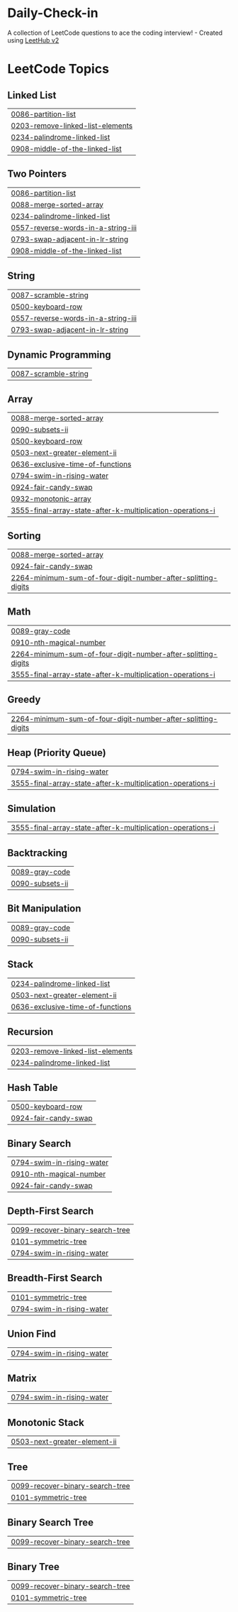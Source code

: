 # Daily-Check-in
A collection of LeetCode questions to ace the coding interview! - Created using [LeetHub v2](https://github.com/arunbhardwaj/LeetHub-2.0)

<!---LeetCode Topics Start-->
# LeetCode Topics
## Linked List
|  |
| ------- |
| [0086-partition-list](https://github.com/SivasakthiVenkateswaran/Daily-Check-in/tree/master/0086-partition-list) |
| [0203-remove-linked-list-elements](https://github.com/SivasakthiVenkateswaran/Daily-Check-in/tree/master/0203-remove-linked-list-elements) |
| [0234-palindrome-linked-list](https://github.com/SivasakthiVenkateswaran/Daily-Check-in/tree/master/0234-palindrome-linked-list) |
| [0908-middle-of-the-linked-list](https://github.com/SivasakthiVenkateswaran/Daily-Check-in/tree/master/0908-middle-of-the-linked-list) |
## Two Pointers
|  |
| ------- |
| [0086-partition-list](https://github.com/SivasakthiVenkateswaran/Daily-Check-in/tree/master/0086-partition-list) |
| [0088-merge-sorted-array](https://github.com/SivasakthiVenkateswaran/Daily-Check-in/tree/master/0088-merge-sorted-array) |
| [0234-palindrome-linked-list](https://github.com/SivasakthiVenkateswaran/Daily-Check-in/tree/master/0234-palindrome-linked-list) |
| [0557-reverse-words-in-a-string-iii](https://github.com/SivasakthiVenkateswaran/Daily-Check-in/tree/master/0557-reverse-words-in-a-string-iii) |
| [0793-swap-adjacent-in-lr-string](https://github.com/SivasakthiVenkateswaran/Daily-Check-in/tree/master/0793-swap-adjacent-in-lr-string) |
| [0908-middle-of-the-linked-list](https://github.com/SivasakthiVenkateswaran/Daily-Check-in/tree/master/0908-middle-of-the-linked-list) |
## String
|  |
| ------- |
| [0087-scramble-string](https://github.com/SivasakthiVenkateswaran/Daily-Check-in/tree/master/0087-scramble-string) |
| [0500-keyboard-row](https://github.com/SivasakthiVenkateswaran/Daily-Check-in/tree/master/0500-keyboard-row) |
| [0557-reverse-words-in-a-string-iii](https://github.com/SivasakthiVenkateswaran/Daily-Check-in/tree/master/0557-reverse-words-in-a-string-iii) |
| [0793-swap-adjacent-in-lr-string](https://github.com/SivasakthiVenkateswaran/Daily-Check-in/tree/master/0793-swap-adjacent-in-lr-string) |
## Dynamic Programming
|  |
| ------- |
| [0087-scramble-string](https://github.com/SivasakthiVenkateswaran/Daily-Check-in/tree/master/0087-scramble-string) |
## Array
|  |
| ------- |
| [0088-merge-sorted-array](https://github.com/SivasakthiVenkateswaran/Daily-Check-in/tree/master/0088-merge-sorted-array) |
| [0090-subsets-ii](https://github.com/SivasakthiVenkateswaran/Daily-Check-in/tree/master/0090-subsets-ii) |
| [0500-keyboard-row](https://github.com/SivasakthiVenkateswaran/Daily-Check-in/tree/master/0500-keyboard-row) |
| [0503-next-greater-element-ii](https://github.com/SivasakthiVenkateswaran/Daily-Check-in/tree/master/0503-next-greater-element-ii) |
| [0636-exclusive-time-of-functions](https://github.com/SivasakthiVenkateswaran/Daily-Check-in/tree/master/0636-exclusive-time-of-functions) |
| [0794-swim-in-rising-water](https://github.com/SivasakthiVenkateswaran/Daily-Check-in/tree/master/0794-swim-in-rising-water) |
| [0924-fair-candy-swap](https://github.com/SivasakthiVenkateswaran/Daily-Check-in/tree/master/0924-fair-candy-swap) |
| [0932-monotonic-array](https://github.com/SivasakthiVenkateswaran/Daily-Check-in/tree/master/0932-monotonic-array) |
| [3555-final-array-state-after-k-multiplication-operations-i](https://github.com/SivasakthiVenkateswaran/Daily-Check-in/tree/master/3555-final-array-state-after-k-multiplication-operations-i) |
## Sorting
|  |
| ------- |
| [0088-merge-sorted-array](https://github.com/SivasakthiVenkateswaran/Daily-Check-in/tree/master/0088-merge-sorted-array) |
| [0924-fair-candy-swap](https://github.com/SivasakthiVenkateswaran/Daily-Check-in/tree/master/0924-fair-candy-swap) |
| [2264-minimum-sum-of-four-digit-number-after-splitting-digits](https://github.com/SivasakthiVenkateswaran/Daily-Check-in/tree/master/2264-minimum-sum-of-four-digit-number-after-splitting-digits) |
## Math
|  |
| ------- |
| [0089-gray-code](https://github.com/SivasakthiVenkateswaran/Daily-Check-in/tree/master/0089-gray-code) |
| [0910-nth-magical-number](https://github.com/SivasakthiVenkateswaran/Daily-Check-in/tree/master/0910-nth-magical-number) |
| [2264-minimum-sum-of-four-digit-number-after-splitting-digits](https://github.com/SivasakthiVenkateswaran/Daily-Check-in/tree/master/2264-minimum-sum-of-four-digit-number-after-splitting-digits) |
| [3555-final-array-state-after-k-multiplication-operations-i](https://github.com/SivasakthiVenkateswaran/Daily-Check-in/tree/master/3555-final-array-state-after-k-multiplication-operations-i) |
## Greedy
|  |
| ------- |
| [2264-minimum-sum-of-four-digit-number-after-splitting-digits](https://github.com/SivasakthiVenkateswaran/Daily-Check-in/tree/master/2264-minimum-sum-of-four-digit-number-after-splitting-digits) |
## Heap (Priority Queue)
|  |
| ------- |
| [0794-swim-in-rising-water](https://github.com/SivasakthiVenkateswaran/Daily-Check-in/tree/master/0794-swim-in-rising-water) |
| [3555-final-array-state-after-k-multiplication-operations-i](https://github.com/SivasakthiVenkateswaran/Daily-Check-in/tree/master/3555-final-array-state-after-k-multiplication-operations-i) |
## Simulation
|  |
| ------- |
| [3555-final-array-state-after-k-multiplication-operations-i](https://github.com/SivasakthiVenkateswaran/Daily-Check-in/tree/master/3555-final-array-state-after-k-multiplication-operations-i) |
## Backtracking
|  |
| ------- |
| [0089-gray-code](https://github.com/SivasakthiVenkateswaran/Daily-Check-in/tree/master/0089-gray-code) |
| [0090-subsets-ii](https://github.com/SivasakthiVenkateswaran/Daily-Check-in/tree/master/0090-subsets-ii) |
## Bit Manipulation
|  |
| ------- |
| [0089-gray-code](https://github.com/SivasakthiVenkateswaran/Daily-Check-in/tree/master/0089-gray-code) |
| [0090-subsets-ii](https://github.com/SivasakthiVenkateswaran/Daily-Check-in/tree/master/0090-subsets-ii) |
## Stack
|  |
| ------- |
| [0234-palindrome-linked-list](https://github.com/SivasakthiVenkateswaran/Daily-Check-in/tree/master/0234-palindrome-linked-list) |
| [0503-next-greater-element-ii](https://github.com/SivasakthiVenkateswaran/Daily-Check-in/tree/master/0503-next-greater-element-ii) |
| [0636-exclusive-time-of-functions](https://github.com/SivasakthiVenkateswaran/Daily-Check-in/tree/master/0636-exclusive-time-of-functions) |
## Recursion
|  |
| ------- |
| [0203-remove-linked-list-elements](https://github.com/SivasakthiVenkateswaran/Daily-Check-in/tree/master/0203-remove-linked-list-elements) |
| [0234-palindrome-linked-list](https://github.com/SivasakthiVenkateswaran/Daily-Check-in/tree/master/0234-palindrome-linked-list) |
## Hash Table
|  |
| ------- |
| [0500-keyboard-row](https://github.com/SivasakthiVenkateswaran/Daily-Check-in/tree/master/0500-keyboard-row) |
| [0924-fair-candy-swap](https://github.com/SivasakthiVenkateswaran/Daily-Check-in/tree/master/0924-fair-candy-swap) |
## Binary Search
|  |
| ------- |
| [0794-swim-in-rising-water](https://github.com/SivasakthiVenkateswaran/Daily-Check-in/tree/master/0794-swim-in-rising-water) |
| [0910-nth-magical-number](https://github.com/SivasakthiVenkateswaran/Daily-Check-in/tree/master/0910-nth-magical-number) |
| [0924-fair-candy-swap](https://github.com/SivasakthiVenkateswaran/Daily-Check-in/tree/master/0924-fair-candy-swap) |
## Depth-First Search
|  |
| ------- |
| [0099-recover-binary-search-tree](https://github.com/SivasakthiVenkateswaran/Daily-Check-in/tree/master/0099-recover-binary-search-tree) |
| [0101-symmetric-tree](https://github.com/SivasakthiVenkateswaran/Daily-Check-in/tree/master/0101-symmetric-tree) |
| [0794-swim-in-rising-water](https://github.com/SivasakthiVenkateswaran/Daily-Check-in/tree/master/0794-swim-in-rising-water) |
## Breadth-First Search
|  |
| ------- |
| [0101-symmetric-tree](https://github.com/SivasakthiVenkateswaran/Daily-Check-in/tree/master/0101-symmetric-tree) |
| [0794-swim-in-rising-water](https://github.com/SivasakthiVenkateswaran/Daily-Check-in/tree/master/0794-swim-in-rising-water) |
## Union Find
|  |
| ------- |
| [0794-swim-in-rising-water](https://github.com/SivasakthiVenkateswaran/Daily-Check-in/tree/master/0794-swim-in-rising-water) |
## Matrix
|  |
| ------- |
| [0794-swim-in-rising-water](https://github.com/SivasakthiVenkateswaran/Daily-Check-in/tree/master/0794-swim-in-rising-water) |
## Monotonic Stack
|  |
| ------- |
| [0503-next-greater-element-ii](https://github.com/SivasakthiVenkateswaran/Daily-Check-in/tree/master/0503-next-greater-element-ii) |
## Tree
|  |
| ------- |
| [0099-recover-binary-search-tree](https://github.com/SivasakthiVenkateswaran/Daily-Check-in/tree/master/0099-recover-binary-search-tree) |
| [0101-symmetric-tree](https://github.com/SivasakthiVenkateswaran/Daily-Check-in/tree/master/0101-symmetric-tree) |
## Binary Search Tree
|  |
| ------- |
| [0099-recover-binary-search-tree](https://github.com/SivasakthiVenkateswaran/Daily-Check-in/tree/master/0099-recover-binary-search-tree) |
## Binary Tree
|  |
| ------- |
| [0099-recover-binary-search-tree](https://github.com/SivasakthiVenkateswaran/Daily-Check-in/tree/master/0099-recover-binary-search-tree) |
| [0101-symmetric-tree](https://github.com/SivasakthiVenkateswaran/Daily-Check-in/tree/master/0101-symmetric-tree) |
<!---LeetCode Topics End-->